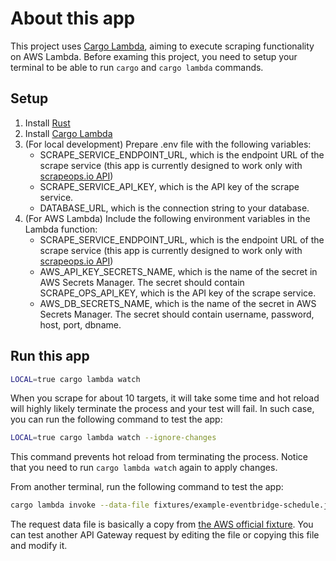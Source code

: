 # About this app

This project uses [Cargo Lambda](https://www.cargo-lambda.info), aiming to execute scraping functionality on AWS Lambda.
Before examing this project, you need to setup your terminal to be able to run `cargo` and `cargo lambda` commands.

## Setup

1. Install [Rust](https://www.rust-lang.org/tools/install)
2. Install [Cargo Lambda](https://www.cargo-lambda.info/guide/getting-started.html)
3. (For local development) Prepare .env file with the following variables:
    - SCRAPE_SERVICE_ENDPOINT_URL, which is the endpoint URL of the scrape service (this app is currently designed to work only with [scrapeops.io API](https://proxy.scrapeops.io/v1/))
    - SCRAPE_SERVICE_API_KEY, which is the API key of the scrape service.
    - DATABASE_URL, which is the connection string to your database.
4. (For AWS Lambda) Include the following environment variables in the Lambda function:
    - SCRAPE_SERVICE_ENDPOINT_URL, which is the endpoint URL of the scrape service (this app is currently designed to work only with [scrapeops.io API](https://proxy.scrapeops.io/v1/))
    - AWS_API_KEY_SECRETS_NAME, which is the name of the secret in AWS Secrets Manager. The secret should contain SCRAPE_OPS_API_KEY, which is the API key of the scrape service.
    - AWS_DB_SECRETS_NAME, which is the name of the secret in AWS Secrets Manager. The secret should contain username, password, host, port, dbname.

## Run this app

```bash
LOCAL=true cargo lambda watch
```

When you scrape for about 10 targets, it will take some time and hot reload will highly likely terminate the process and your test will fail. In such case, you can run the following command to test the app:

```bash
LOCAL=true cargo lambda watch --ignore-changes
```

This command prevents hot reload from terminating the process. Notice that you need to run `cargo lambda watch` again to apply changes.

From another terminal, run the following command to test the app:

```bash
cargo lambda invoke --data-file fixtures/example-eventbridge-schedule.json
```

The request data file is basically a copy from [the AWS official fixture](https://github.com/awslabs/aws-lambda-rust-runtime/blob/main/lambda-events/src/fixtures/example-apigw-request.json).
You can test another API Gateway request by editing the file or copying this file and modify it.
